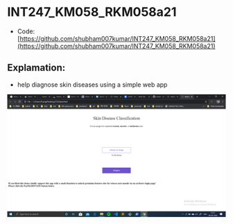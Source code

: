 # INT247_KM058_RKM058a21
- Code:[https://github.com/shubham007kumar/INT247_KM058_RKM058a21](https://github.com/shubham007kumar/INT247_KM058_RKM058a21)

## Explamation:
- help diagnose skin diseases using a simple web app

![alt text](https://github.com/shubham007kumar/INT247_KM058_RKM058a21/blob/master/image/2020-04-08%20(1).png)
